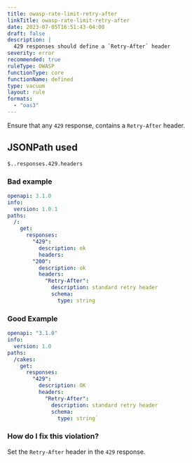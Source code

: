 ```yaml
---
title: owasp-rate-limit-retry-after
linkTitle: owasp-rate-limit-retry-after
date: 2023-07-05T16:51:43-04:00
draft: false
description: |
  429 responses should define a `Retry-After` header
severity: error
recommended: true
ruleType: OWASP
functionType: core
functionName: defined
type: vacuum
layout: rule
formats:
  - "oas3"
---
```


Ensure that any `429` response, contains a `Retry-After` header.    

## JSONPath used

`$..responses.429.headers`

### Bad example

```yaml
openapi: 3.1.0
info:
  version: 1.0.1
paths:
  /:
    get:
      responses:
        "429":
          description: ok
          headers: 
        "200":
          description: ok
          headers:
            "Retry-After":
              description: standard retry header
              schema:
                type: string
```
### Good Example

```yaml
openapi: "3.1.0"
info:
  version: 1.0
paths:
  /cakes:
    get:
      responses:
        "429":
          description: OK
          headers:
            "Retry-After":
              description: standard retry header
              schema:
                type: string`
```

### How do I fix this violation?

Set the `Retry-After` header in the `429` response.